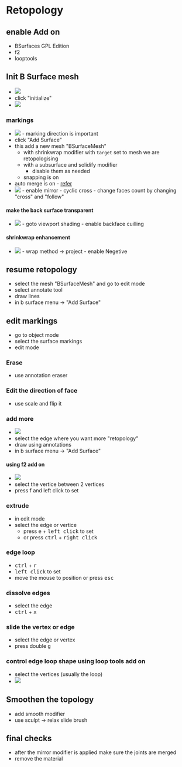 # **Retopology**

## enable Add on

- BSurfaces GPL Edition
- f2
- looptools

## Init B Surface mesh

- <img src="./images/init-bsurface.png" />
- click "initialize"
- <img src="./images/after-ijit-bsurf.png" />

### markings

- <img src="./images/mark-anotations-directions.png" />
    - marking direction is important
- click "Add Surface"
- this add a new mesh "BSurfaceMesh"
  - with shrinkwrap modifier with `target` set to mesh we are retopologising
  - with a subsurface and solidify modifier
    - disable them as needed
  - snapping is on
- auto merge is on - [refer](../basics/blender-basics-notes.md#auto-merge-vertices-or-edges)
- <img src="./images/surfaces-settings-1.png" />
    - enable mirror
    - cyclic cross
    - change faces count by changing "cross" and "follow"

#### make the back surface transparent

- <img src="./images/transparent-backside.png" />
    - goto viewport shading
    - enable backface cuilling

#### shrinkwrap enhancement

- <img src="./images/shrinkwrap-optimization-settings.png" />
    - wrap method -> project
    - enable Negetive

## resume retopology

- select the mesh "BSurfaceMesh" and go to edit mode
- select annotate tool
- draw lines
- in b surface menu -> "Add Surface"

## edit markings

- go to object mode
- select the surface markings
- edit mode

### Erase

- use annotation eraser

### Edit the direction of face

- use scale and flip it

### add more

- <img src="./images/add-more-existing-topo.gif" />
- select the edge where you want more "retopology"
- draw using annotations
- in b surface menu -> "Add Surface"

#### using f2 add on

- <img src="./images/f2-add-on-usage.gif" />
- select the vertice between 2 vertices
- press f and left click to set

### extrude

- in edit mode
- select the edge or vertice
  - press <kbd>e</kbd> + <kbd>left click</kbd> to set
  - or press <kbd>ctrl</kbd> + <kbd>right click</kbd>

### edge loop

- <kbd>ctrl</kbd> + <kbd>r</kbd>
- <kbd>left click</kbd> to set
- move the mouse to position or press <kbd>esc</kbd>

### dissolve edges

- select the edge
- <kbd>ctrl</kbd> + <kbd>x</kbd>

### slide the vertex or edge

- select the edge or vertex
- press double <kbd>g</kbd>

### control edge loop shape using loop tools add on

- select the vertices (usually the loop)
- <img src="./images/loop-tools-usage.gif" />

## Smoothen the topology

- add smooth modifier
- use sculpt -> relax slide brush

## final checks

- after the mirror modifier is applied make sure the joints are merged
- remove the material
